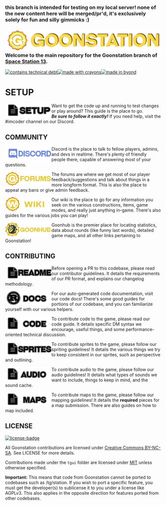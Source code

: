 ### this branch is intended for testing on my local server! none of the new content here will be merged/pr'd, it's exclusively solely for fun and silly gimmicks :)

### [![Goonstation](.github/assets/goonstation.png)](#) Welcome to the main repository for the Goonstation branch of [Space Station 13](https://spacestation13.com/).

[![contains technical debt](https://shields.io/badge/contains-technical%20debt-blue?style=for-the-badge)](#)[![made with crayons](https://shields.io/badge/made%20with%20crayons-green?style=for-the-badge)](#)[![made in byond](https://github.com/goonstation/goonstation/assets/4741640/041eb7c6-4bfa-443a-a615-5e1e0bfa3c11)](#)

# SETUP

[<img src=".github/assets/setup.png" alt="Setup" width="150" align="left">](https://hackmd.io/@goonstation/docs/%2F%40goonstation%2Fdev)

Want to get the code up and running to test changes or play around? This guide is the place to go. 
<br>***Be sure to follow it exactly!*** If you need help, visit the #imcoder channel on our Discord.

## COMMUNITY

[<img src=".github/assets/discord.png" alt="Discord" width="150" align="left">](https://discord.gg/zd8t6pY)
Discord is the place to talk to fellow players, admins, and devs in realtime. There's plenty of friendly people there, capable of answering most of your questions.

[<img src=".github/assets/forums.png" alt="Forums" width="150" align="left">](https://forum.ss13.co)
The forums are where we get most of our player feedback/suggestions and talk about things in a more longform format. This is also the place to appeal any bans or give admin feedback.

[<img src=".github/assets/wiki.png" alt="Goonhub" width="150" align="left">](https://wiki.ss13.co)
Our wiki is the place to go for any information you seek on the various constructions, items, game modes, and really just anything in-game. There's also guides for the various jobs you can play!

[<img src=".github/assets/goonhub.png" alt="Goonhub" width="150" align="left">](https://goonhub.com)
Goonhub is the premier place for locating statistics, data about rounds (like funny last words), detailed game maps, and all other links pertaining to Goonstation!

## CONTRIBUTING

[<img src=".github/assets/readme.png" alt="Contributing Guidelines" width="150" align="left">](https://hackmd.io/@goonstation/docs/%2F%40goonstation%2Fcontribute)
Before opening a PR to this codebase, please read our contributor guidelines. It details the requirements of our PR format, and explains our changelog methodology.

[<img src=".github/assets/docs.png" alt="Code Documentation" width="150" align="left">](https://docs.goonhub.com/)
For our auto-generated code documentation, visit our code docs! There's some good guides for portions of our codebase, and you can familiarize yourself with our various helpers.

[<img src=".github/assets/code.png" alt="Code Documentation" width="150" align="left">](https://hackmd.io/@goonstation/docs/%2F%40goonstation%2Fcode)
To contribute code to the game, please read our code guide. It details specific DM syntax we encourage, useful things, and some performance-oriented technical discussion.

[<img src=".github/assets/sprites.png" alt="Spriting Guidelines" width="150" align="left">](https://hackmd.io/@goonstation/docs/%2F%40goonstation%2Fsprites)
To contribute sprites to the game, please follow our spriting guidelines! It details the various things we try to keep consistent in our sprites, such as perspective and outlining.

[<img src=".github/assets/audio.png" alt="Audio Guidelines" width="150" align="left">](https://hackmd.io/@goonstation/docs/%2F%40goonstation%2Faudio)
To contribute audio to the game, please follow our audio guidelines! It details what types of sounds we want to include, things to keep in mind, and the sound cache.

[<img src=".github/assets/maps.png" alt="Mapping Guidelines" width="150" align="left">](https://hackmd.io/@goonstation/docs/%2F%40goonstation%2Fmaps)
To contribute maps to the game, please follow our mapping guidelines! It details the **required** pieces for a map submission. There are also guides on how to map included.

## LICENSE
[![license-badge](https://shields.io/badge/license-CC--BY--NC--SA-lightgrey?style=for-the-badge)](https://creativecommons.org/licenses/by-nc-sa/3.0/)

All Goonstation contributions are licensed under [Creative Commons BY-NC-SA](https://creativecommons.org/licenses/by-nc-sa/3.0/). See LICENSE for more details.

Contributions made under the `tgui` folder are licensed under [MIT](https://choosealicense.com/licenses/mit/) unless otherwise specified.

**Important:** This means that code from Goonstation cannot be ported to codebases such as /tg/station. If you wish to port a specific feature, you must get the developer(s) to sublicense it to you under a license like AGPLv3. This also applies in the opposite direction for features ported from other codebases.

